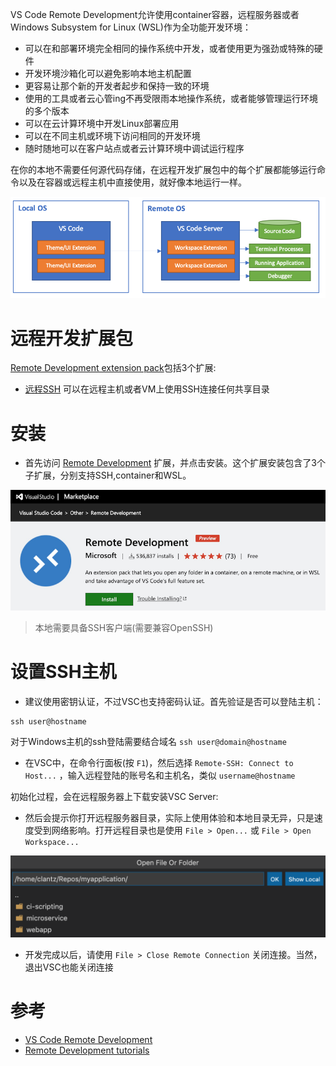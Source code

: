 VS Code Remote Development允许使用container容器，远程服务器或者Windows Subsystem for Linux (WSL)作为全功能开发环境：

* 可以在和部署环境完全相同的操作系统中开发，或者使用更为强劲或特殊的硬件
* 开发环境沙箱化可以避免影响本地主机配置
* 更容易让那个新的开发者起步和保持一致的环境
* 使用的工具或者云心管ing不再受限雨本地操作系统，或者能够管理运行环境的多个版本
* 可以在云计算环境中开发Linux部署应用
* 可以在不同主机或环境下访问相同的开发环境
* 随时随地可以在客户站点或者云计算环境中调试运行程序

在你的本地不需要任何源代码存储，在远程开发扩展包中的每个扩展都能够运行命令以及在容器或远程主机中直接使用，就好像本地运行一样。

![VSC远程模式](../../img/develop/mac/vsc_remote.png)

# 远程开发扩展包

[Remote Development extension pack](https://aka.ms/vscode-remote/download/extension)包括3个扩展:

* [远程SSH](https://code.visualstudio.com/docs/remote/ssh) 可以在远程主机或者VM上使用SSH连接任何共享目录

# 安装

* 首先访问 [Remote Development](https://marketplace.visualstudio.com/items?itemName=ms-vscode-remote.vscode-remote-extensionpack) 扩展，并点击安装。这个扩展安装包含了3个子扩展，分别支持SSH,container和WSL。

![安装远程扩展](../../img/develop/mac/install_remote_development.png)

> 本地需要具备SSH客户端(需要兼容OpenSSH)

# 设置SSH主机

* 建议使用密钥认证，不过VSC也支持密码认证。首先验证是否可以登陆主机：

```
ssh user@hostname
```

对于Windows主机的ssh登陆需要结合域名 `ssh user@domain@hostname`

* 在VSC中，在命令行面板(按 `F1`)，然后选择 `Remote-SSH: Connect to Host...` ，输入远程登陆的账号名和主机名，类似 `username@hostname` 

初始化过程，会在远程服务器上下载安装VSC Server:

* 然后会提示你打开远程服务器目录，实际上使用体验和本地目录无异，只是速度受到网络影响。打开远程目录也是使用 `File > Open...` 或 `File > Open Workspace...`

![安装SSH打开文件](../../img/develop/mac/ssh-open-folder.png)

* 开发完成以后，请使用 `File > Close Remote Connection` 关闭连接。当然，退出VSC也能关闭连接

# 参考

* [VS Code Remote Development](https://code.visualstudio.com/docs/remote/remote-overview)
* [Remote Development tutorials](https://code.visualstudio.com/docs/remote/remote-tutorials)